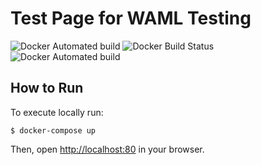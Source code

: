 # Test Page for WAML Testing

![Docker Automated build](https://img.shields.io/docker/automated/automatewebsite/testpage.svg) 
![Docker Build Status](https://img.shields.io/docker/build/automatewebsite/testpage.svg) 
![Docker Automated build](https://img.shields.io/docker/pulls/automatewebsite/testpage.svg)

## How to Run

To execute locally run:

    $ docker-compose up
  
Then, open [http://localhost:80]() in your browser.
